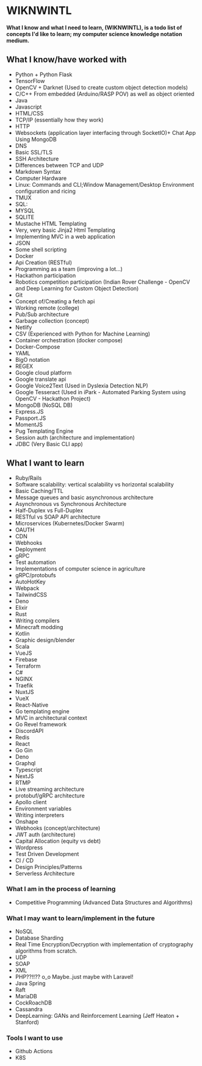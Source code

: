 # WIKNWINTL

**What I know and what I need to learn, (WIKNWINTL), is a todo list of concepts I'd like to learn; my computer science knowledge notation medium.**

## What I know/have worked with

  - Python + Python Flask
  - TensorFlow
  - OpenCV + Darknet (Used to create custom object detection models)
  - C/C++ From embedded (Arduino/RASP POV) as well as object oriented
  - Java
  - Javascript
  - HTML/CSS
  - TCP/IP (essentially how they work)
  - HTTP 
  - Websockets (application layer interfacing through SocketIO)+ Chat App Using MongoDB
  - DNS 
  - Basic SSL/TLS
  - SSH Architecture
  - Differences between TCP and UDP
  - Markdown Syntax
  - Computer Hardware
  - Linux: Commands and CLI;Window Management/Desktop Environment configuration and ricing
  - TMUX
  - SQL:
  - MYSQL
  - SQLITE  
  - Mustache HTML Templating
  - Very, very basic Jinja2 Html Templating
  - Implementing MVC in a web application
  - JSON
  - Some shell scripting
  - Docker
  - Api Creation (RESTful)
  - Programming as a team (improving a lot...)
  - Hackathon participation
  - Robotics competition participation (Indian Rover Challenge - OpenCV and Deep Learning for Custom Object Detection)
  - Git
  - Concept of/Creating a fetch api
  - Working remote (college)
  - Pub/Sub architecture
  - Garbage collection (concept)
  - Netlify
  - CSV (Experienced with Python for Machine Learning)
  - Container orchestration (docker compose)
  - Docker-Compose  
  - YAML
  - BigO notation
  - REGEX
  - Google cloud platform
  - Google translate api
  - Google Voice2Text (Used in Dyslexia Detection NLP)
  - Google Tesseract (Used in iPark - Automated Parking System using OpenCV - Hackathon Project)
  - MongoDB (NoSQL DB)
  - Express.JS
  - Passport.JS
  - MomentJS
  - Pug Templating Engine
  - Session auth (architecture and implementation)
  - JDBC (Very Basic CLI app)
  
## What I want to learn

  - Ruby/Rails
  - Software scalability: vertical scalability vs horizontal scalability
  - Basic Caching/TTL
  - Message queues and basic asynchronous architecture
  - Asynchronous vs Synchronous Architecture
  - Half-Duplex vs Full-Duplex
  - RESTful vs SOAP API architecture
  - Microservices (Kubernetes/Docker Swarm)
  - OAUTH
  - CDN
  - Webhooks
  - Deployment
  - gRPC
  - Test automation
  - Implementations of computer science in agriculture
  - gRPC/protobufs
  - AutoHotKey
  - Webpack
  - TailwindCSS
  - Deno
  - Elixir
  - Rust
  - Writing compilers
  - Minecraft modding
  - Kotlin
  - Graphic design/blender
  - Scala
  - VueJS
  - Firebase
  - Terraform
  - C#
  - NGINX
  - Traefik
  - NuxtJS
  - VueX
  - React-Native
  - Go templating engine
  - MVC in architectural context
  - Go Revel framework
  - DiscordAPI
  - Redis 
  - React
  - Go Gin
  - Deno 
  - Graphql
  - Typescript
  - NextJS
  - RTMP
  - Live streaming architecture
  - protobuf/gRPC architecture
  - Apollo client
  - Environment variables
  - Writing interpreters
  - Onshape
  - Webhooks (concept/architecture)
  - JWT auth (architecture)
  - Capital Allocation (equity vs debt)
  - Wordpress
  - Test Driven Development
  - CI / CD
  - Design Principles/Patterns
  - Serverless Architecture
  
### What I am in the process of learning

  - Competitive Programming (Advanced Data Structures and Algorithms)
 
### What I may want to learn/implement in the future

  - NoSQL
  - Database Sharding
  - Real Time Encryption/Decryption with implementation of cryptography algorithms from scratch.
  - UDP
  - SOAP
  - XML
  - PHP??!!?? o_o Maybe..just maybe with Laravel!
  - Java Spring
  - Raft
  - MariaDB
  - CockRoachDB
  - Cassandra
  - DeepLearning: GANs and Reinforcement Learning (Jeff Heaton + Stanford)
  
### Tools I want to use

  - Github Actions
  - K8S
